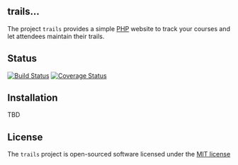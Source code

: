 ## trails...

The project `trails` provides a simple [PHP](https://www.php.net) website to track your courses and let attendees
maintain their trails.

## Status

[![Build Status](https://travis-ci.org/feffi/trails.png?branch=master)](https://travis-ci.org/feffi/trails)
[![Coverage Status](https://coveralls.io/repos/feffi/trails/badge.png)](https://coveralls.io/r/feffi/trails)

## Installation

TBD

## License

The `trails` project is open-sourced software licensed under the [MIT license](http://opensource.org/licenses/MIT)
